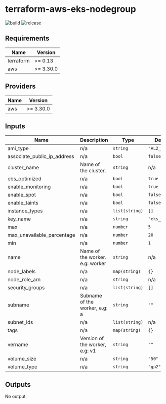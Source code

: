 # terraform-aws-eks-nodegroup

[![build](https://img.shields.io/github/workflow/status/nalbam/terraform-aws-eks-nodegroup/build?label=build&style=for-the-badge&logo=github)](https://github.com/nalbam/terraform-aws-eks-nodegroup/actions/workflows/push.yaml)
[![release](https://img.shields.io/github/v/release/nalbam/terraform-aws-eks-nodegroup?style=for-the-badge&logo=github)](https://github.com/nalbam/terraform-aws-eks-nodegroup/releases)

<!--- BEGIN_TF_DOCS --->
## Requirements

| Name | Version |
|------|---------|
| terraform | >= 0.13 |
| aws | >= 3.30.0 |

## Providers

| Name | Version |
|------|---------|
| aws | >= 3.30.0 |

## Inputs

| Name | Description | Type | Default | Required |
|------|-------------|------|---------|:--------:|
| ami\_type | n/a | `string` | `"AL2_x86_64"` | no |
| associate\_public\_ip\_address | n/a | `bool` | `false` | no |
| cluster\_name | Name of the cluster. | `string` | n/a | yes |
| ebs\_optimized | n/a | `bool` | `true` | no |
| enable\_monitoring | n/a | `bool` | `true` | no |
| enable\_spot | n/a | `bool` | `false` | no |
| enable\_taints | n/a | `bool` | `false` | no |
| instance\_types | n/a | `list(string)` | `[]` | no |
| key\_name | n/a | `string` | `"eks_user"` | no |
| max | n/a | `number` | `5` | no |
| max\_unavailable\_percentage | n/a | `number` | `20` | no |
| min | n/a | `number` | `1` | no |
| name | Name of the worker. e.g: worker | `string` | n/a | yes |
| node\_labels | n/a | `map(string)` | `{}` | no |
| node\_role\_arn | n/a | `string` | n/a | yes |
| security\_groups | n/a | `list(string)` | `[]` | no |
| subname | Subname of the worker, e.g: a | `string` | `""` | no |
| subnet\_ids | n/a | `list(string)` | n/a | yes |
| tags | n/a | `map(string)` | `{}` | no |
| vername | Version of the worker, e.g: v1 | `string` | `""` | no |
| volume\_size | n/a | `string` | `"50"` | no |
| volume\_type | n/a | `string` | `"gp2"` | no |

## Outputs

No output.

<!--- END_TF_DOCS --->

